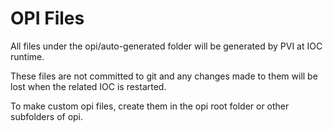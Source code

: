 OPI Files
=========

All files under the opi/auto-generated folder will be generated by PVI at IOC runtime.

These files are not committed to git and any changes made to them will be lost when the related IOC is restarted.

To make custom opi files, create them in the opi root folder or other subfolders of opi.


